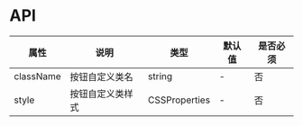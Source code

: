 # API

|    属性    |   说明   |    类型    |  默认值  | 是否必须 |
| --------- | ------- | --------- | ------- | ------- |
| className    | 按钮自定义类名|  string   |   -   | 否 |
| style    | 按钮自定义类样式|  CSSProperties   |   -   | 否|
